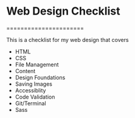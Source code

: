 # Web Design Checklist

======================

This is a checklist for my web design that covers

* HTML
* CSS
* File Management
* Content
* Design Foundations
* Saving Images
* Accessiblity
* Code Validation
* Git/Terminal
* Sass